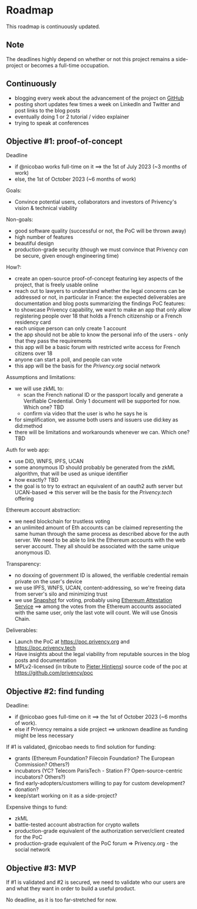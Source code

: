 # Roadmap

This roadmap is continuously updated.

## Note

The deadlines highly depend on whether or not this project remains a side-project or becomes a full-time occupation.

## Continuously

- blogging every week about the advancement of the project on [GitHub](https://github.com/privency/weekly-updates)
- posting short updates few times a week on LinkedIn and Twitter and post links to the blog posts
- eventually doing 1 or 2 tutorial / video explainer
- trying to speak at conferences

## Objective #1: proof-of-concept

Deadline
- if @nicobao works full-time on it ==> the 1st of July 2023 (~3 months of work)
- else, the 1st of October 2023 (~6 months of work)

Goals:
- Convince potential users, collaborators and investors of Privency's vision & technical viability

Non-goals:
- good software quality (successful or not, the PoC will be thrown away)
- high number of features
- beautiful design
- production-grade security (though we must convince that Privency *can* be secure, given enough engineering time)

How?:
- create an open-source proof-of-concept featuring key aspects of the project, that is freely usable online
- reach out to lawyers to understand whether the legal concerns can be addressed or not, in particular in France: the expected deliverables are documentation and blog posts summarizing the findings
PoC features:
- to showcase Privency capability, we want to make an app that only allow registering people over 18 that holds a French citizenship or a French residency card
- each unique person can only create 1 account
- the app should not be able to know the personal info of the users - only that they pass the requirements
- this app will be a basic forum with restricted write access for French citizens over 18
- anyone can start a poll, and people can vote
- this app will be the basis for the _Privency.org_ social network

Assumptions and limitations:
- we will use zkML to:
	- scan the French national ID or the passport locally and generate a Verifiable Credential. Only 1 document will be supported for now. Which one? TBD
	- confirm via video that the user is who he says he is
- for simplification, we assume both users and issuers use did:key as did:method
- there will be limitations and workarounds whenever we can. Which one? TBD

Auth for web app:
- use DID, WNFS, IPFS, UCAN
- some anonymous ID should probably be generated from the zkML algorithm, that will be used as unique identifier
- how exactly? TBD
- the goal is to try to extract an equivalent of an oauth2 auth server but UCAN-based => this server will be the basis for the _Privency.tech_ offering

Ethereum account abstraction:
- we need blockchain for trustless voting
- an unlimited amount of Eth accounts can be claimed representing the same human through the same process as described above for the auth server. We need to be able to link the Ethereum accounts with the web server account. They all should be associated with the same unique anonymous ID.

Transparency:
- no doxxing of government ID is allowed, the verifiable credential remain private on the user's device
- we use IPFS, WNFS, UCAN, content-addressing, so we're freeing data from server's silo and minimizing trust
- we use [Snapshot](https://docs.snapshot.org/) for voting, probably using [Ethereum Attestation Service](https://attest.sh/) ==> among the votes from the Ethereum accounts associated with the same user, only the last vote will count. We will use Gnosis Chain.

Deliverables:
- Launch the PoC at https://poc.privency.org and https://poc.privency.tech
- Have insights about the legal viability from reputable sources in the blog posts and documentation
- MPLv2-licensed (in tribute to [Pieter Hintjens](http://hintjens.com/)) source code of the poc at https://github.com/privency/poc

## Objective #2: find funding

Deadline:
- if @nicobao goes full-time on it ==> the 1st of October 2023 (~6 months of work).
- else if Privency remains a side project ==> unknown deadline as funding might be less necessary

If #1 is validated, @nicobao needs to find solution for funding:
- grants (Ethereum Foundation? Filecoin Foundation? The European Commission? Others?)
- incubators (YC? Telecom ParisTech - Station F? Open-source-centric incubators? Others?)
- find early-adopters/customers willing to pay for custom development?
- donation?
- keep/start working on it as a side-project?

Expensive things to fund:
- zkML
- battle-tested account abstraction for crypto wallets
- production-grade equivalent of the authorization server/client created for the PoC
- production-grade equivalent of the PoC forum => Privency.org - the social network

## Objective #3: MVP

If #1 is validated and #2 is secured, we need to validate who our users are and what they want in order to build a useful product. 

No deadline, as it is too far-stretched for now.
